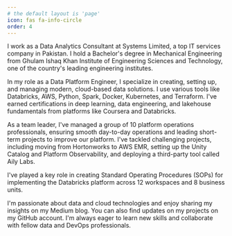 ```yaml
---
# the default layout is 'page'
icon: fas fa-info-circle
order: 4
---
```


<!-- > Add Markdown syntax content to file `_tabs/about.md`{: .filepath } and it will show up on this page.
{: .prompt-tip }

Medium: https://medium.com/@syedahmedismail98 -->

I work as a Data Analytics Consultant at Systems Limited, a top IT services company in Pakistan. I hold a Bachelor's degree in Mechanical Engineering from Ghulam Ishaq Khan Institute of Engineering Sciences and Technology, one of the country's leading engineering institutes.

In my role as a Data Platform Engineer, I specialize in creating, setting up, and managing modern, cloud-based data solutions. I use various tools like Databricks, AWS, Python, Spark, Docker, Kubernetes, and Terraform. I've earned certifications in deep learning, data engineering, and lakehouse fundamentals from platforms like Coursera and Databricks.

As a team leader, I've managed a group of 10 platform operations professionals, ensuring smooth day-to-day operations and leading short-term projects to improve our platform. I've tackled challenging projects, including moving from Hortonworks to AWS EMR, setting up the Unity Catalog and Platform Observability, and deploying a third-party tool called Aily Labs.

I've played a key role in creating Standard Operating Procedures (SOPs) for implementing the Databricks platform across 12 workspaces and 8 business units.

I'm passionate about data and cloud technologies and enjoy sharing my insights on my Medium blog. You can also find updates on my projects on my GitHub account. I'm always eager to learn new skills and collaborate with fellow data and DevOps professionals.